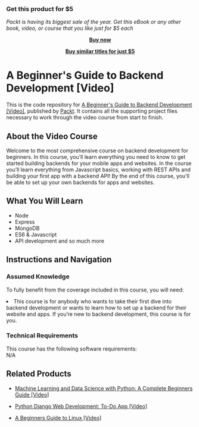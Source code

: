 
### Get this product for $5

<i>Packt is having its biggest sale of the year. Get this eBook or any other book, video, or course that you like just for $5 each</i>


<b><p align='center'>[Buy now](https://packt.link/9781789806168)</p></b>


<b><p align='center'>[Buy similar titles for just $5](https://subscription.packtpub.com/search)</p></b>


# A Beginner's Guide to Backend Development	 [Video]
This is the code repository for [A Beginner's Guide to Backend Development [Video]](https://www.packtpub.com/application-development/beginners-guide-backend-development-video), published by [Packt](https://www.packtpub.com/?utm_source=github). It contains all the supporting project files necessary to work through the video course from start to finish.
## About the Video Course
Welcome to the most comprehensive course on backend development for beginners. In this course, you’ll learn everything you need to know to get started building backends for your mobile apps and websites. In the course you’ll learn everything from Javascript basics, working with REST APIs and building your first app with a backend API! By the end of this course, you’ll be able to set up your own backends for apps and websites.

<H2>What You Will Learn</H2>
<DIV class=book-info-will-learn-text>
<UL>
<LI> Node</LI>
<LI> Express</LI>
<LI> MongoDB</LI>
<LI> ES6 & Javascript
</LI>
<LI> API development and so much more	</LI>
</UL></DIV>

## Instructions and Navigation
### Assumed Knowledge
To fully benefit from the coverage included in this course, you will need:<br/>
<DIV class=book-info-will-learn-text>
<LI> This course is for anybody who wants to take their first dive into backend development or wants to learn how to set up a backend for their website and apps. If you’re new to backend development, this course is for you.</LI> 
<DIV>

### Technical Requirements
This course has the following software requirements:<br/>
N/A

## Related Products
* [Machine Learning and Data Science with Python: A Complete Beginners Guide [Video]  ](https://www.packtpub.com/application-development/machine-learning-and-data-science-python-complete-beginners-guide-video)

* [Python Django Web Development: To-Do App [Video] ]( https://www.packtpub.com/web-development/python-django-web-development-do-app-video)

* [A Beginners Guide to Linux [Video]  ]( https://www.packtpub.com/application-development/beginners-guide-linux-video)
